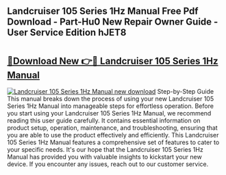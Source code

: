 ## Landcruiser 105 Series 1Hz Manual Free Pdf Download - Part-Hu0 New Repair Owner Guide - User Service Edition hJET8

# <h2><a href="http://bc49922.oget.top/?id=Landcruiser+105+Series+1Hz+Manual">🔗Download New 👉🔴 Landcruiser 105 Series 1Hz Manual</a></h2>

[![Landcruiser 105 Series 1Hz Manual new download](https://i.imgur.com/5g1atiW.png)](http://bc49922.oget.top/?id=Landcruiser+105+Series+1Hz+Manual)
Step-by-Step Guide This manual breaks down the process of using your new Landcruiser 105 Series 1Hz Manual into manageable steps for effortless operation. Before you start using your Landcruiser 105 Series 1Hz Manual, we recommend reading this user guide carefully. It contains essential information on product setup, operation, maintenance, and troubleshooting, ensuring that you are able to use the product effectively and efficiently. This Landcruiser 105 Series 1Hz Manual features a comprehensive set of features to cater to your specific needs. It's our hope that the Landcruiser 105 Series 1Hz Manual has provided you with valuable insights to kickstart your new device. If you encounter any issues, reach out to our customer service.
